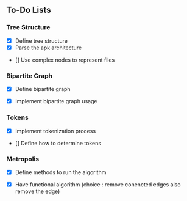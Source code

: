 ## To-Do Lists

### Tree Structure
- [x] Define tree structure
- [x] Parse the apk architecture
- [] Use complex nodes to represent files

### Bipartite Graph
- [x] Define bipartite graph
- [x] Implement bipartite graph usage


### Tokens
- [x] Implement tokenization process
- [] Define how to determine tokens

### Metropolis
- [x] Define methods to run the algorithm
- [x] Have functional algorithm (choice : remove conencted edges also remove the edge)



